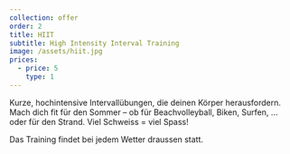 ```yaml
---
collection: offer
order: 2
title: HIIT
subtitle: High Intensity Interval Training
image: /assets/hiit.jpg
prices:
  - price: 5
    type: 1
---
```

Kurze, hochintensive Intervallübungen, die deinen Körper herausfordern. Mach dich fit für den Sommer – ob für Beachvolleyball, Biken, Surfen, … oder für den Strand. Viel Schweiss = viel Spass!

Das Training findet bei jedem Wetter draussen statt.
